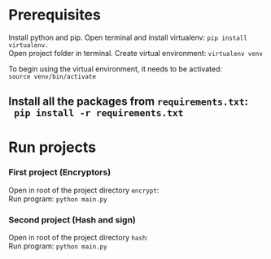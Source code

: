 # Prerequisites
Install python and pip. Open terminal and install virtualenv:
`pip install virtualenv.`   
Open project folder in terminal.
Create virtual environment: `virtualenv venv`

To begin using the virtual environment, it needs to be activated:   
`source venv/bin/activate`

Install all the packages from `requirements.txt`:    
` pip install -r requirements.txt`
-----
# Run projects
### First project (Encryptors)

Open in root of the project directory `encrypt`:    
Run program: `python main.py`

### Second project (Hash and sign)

Open in root of the project directory `hash`:    
Run program: `python main.py`

